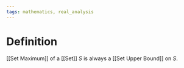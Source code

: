 ```yaml
---
tags: mathematics, real_analysis
---
```


# Definition

[[Set Maximum]] of a [[Set]] $S$ is always a [[Set Upper Bound]] on $S$.

[^1]: [Elementary Analysis: The Theory of Calculus](zotero://open-pdf/library/items/GUY2WR3V?page=33)